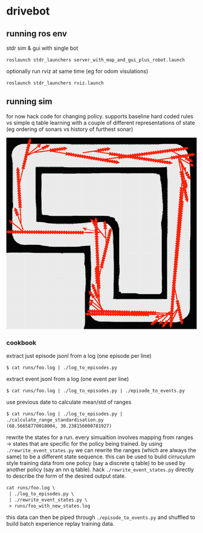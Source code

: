 # drivebot

## running ros env

stdr sim & gui with single bot

```
roslaunch stdr_launchers server_with_map_and_gui_plus_robot.launch 
```

optionally run rviz at same time (eg for odom visulations)

```
roslaunch stdr_launchers rviz.launch
```

## running sim

for now hack code for changing policy. supports baseline hard coded rules vs simple q table
learning with a couple of different representations of state (eg ordering of sonars vs
history of furthest sonar)

![lap](blogish/lap_and_half_simple_policy.png?raw=true "lap")

### cookbook

extract just episode jsonl from a log (one episode per line)

```
$ cat runs/foo.log | ./log_to_episodes.py
```

extract event jsonl from a log (one event per line)

```
$ cat runs/foo.log | ./log_to_episodes.py | ./episode_to_events.py
```

use previous date to calculate mean/std of ranges

```
$ cat runs/foo.log | ./log_to_episodes.py | ./calculate_range_standardisation.py
(68.56658770018004, 30.238156000781927)
```

rewrite the states for a run. every simualtion involves mapping from ranges -> states that are specific
for the policy being trained. by using `./rewrite_event_states.py` we can rewrite the ranges (which are always the
same) to be a different state sequence. this can be used to build cirruculum style training data from
one policy (say a discrete q table) to be used by another policy (say an nn q table). hack `./rewrite_event_states.py`
directly to describe the form of the desired output state.

```
cat runs/foo.log \
 | ./log_to_episodes.py \
 | ./rewrite_event_states.py \
 > runs/foo_with_new_states.log
```

this data can then be piped through `./episode_to_events.py` and shuffled to build batch experience replay training data.





